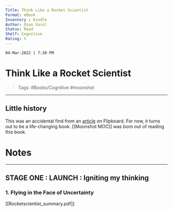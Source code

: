 ```yaml
---
Title: Think Like a Rocket Scientist
Format: eBook
Inventory : Kindle
Author: Ozan Varol
Status: Read
Shelf: Cognitive
Rating: 5 
---
```


`04-Mar-2022 | 7:30 PM `

# Think Like a Rocket Scientist

>Tags: #Books/Cognitive  #moonshot 

---

## Little history

This was an accidental find from an [article](https://nextbigideaclub.com/magazine/simple-math-equation-can-transform-productivity/31950/) on Flipboard. For now, it turns out to be a life-changing book. [[Moonshot MOC]] was born out of reading this book. 

# Notes 
---

## STAGE ONE : LAUNCH : Igniting my thinking

### 1. Flying in the Face of Uncertainty













[[Rocketscientist_summary.pdf]]






